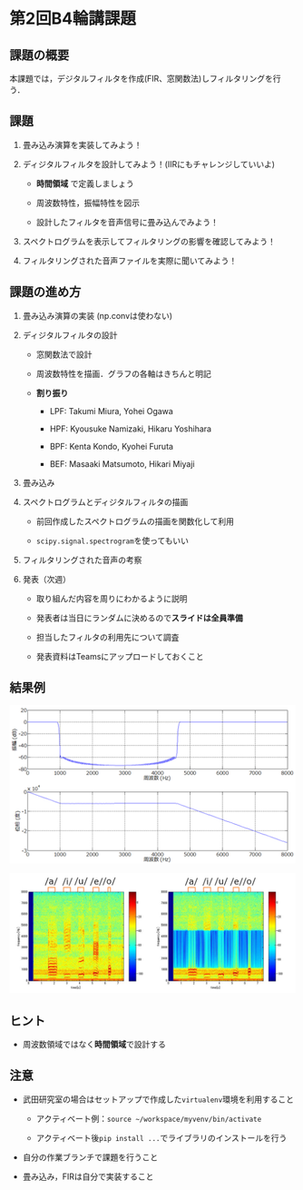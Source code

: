 # 第2回B4輪講課題

## 課題の概要

本課題では，デジタルフィルタを作成(FIR、窓関数法)しフィルタリングを行う．

## 課題

1. 畳み込み演算を実装してみよう！

2. ディジタルフィルタを設計してみよう！(IIRにもチャレンジしていいよ)

   - **時間領域** で定義しましょう

   - 周波数特性，振幅特性を図示

   - 設計したフィルタを音声信号に畳み込んでみよう！

3. スペクトログラムを表示してフィルタリングの影響を確認してみよう！

4. フィルタリングされた音声ファイルを実際に聞いてみよう！

## 課題の進め方

1. 畳み込み演算の実装 (np.convは使わない)

2. ディジタルフィルタの設計

   - 窓関数法で設計

   - 周波数特性を描画．グラフの各軸はきちんと明記

   - **割り振り**

     * LPF: Takumi Miura, Yohei Ogawa

     * HPF: Kyousuke Namizaki, Hikaru Yoshihara

     * BPF: Kenta Kondo, Kyohei Furuta

     * BEF: Masaaki Matsumoto, Hikari Miyaji

3. 畳み込み

3. スペクトログラムとディジタルフィルタの描画

   - 前回作成したスペクトログラムの描画を関数化して利用

   - `scipy.signal.spectrogram`を使ってもいい

4. フィルタリングされた音声の考察

5. 発表（次週）

   - 取り組んだ内容を周りにわかるように説明

   - 発表者は当日にランダムに決めるので**スライドは全員準備**

   - 担当したフィルタの利用先について調査

   - 発表資料はTeamsにアップロードしておくこと


## 結果例

![周波数特性](./figs/frequency_response.png)

![スペクトログラム](./figs/spectrogram.png)

## ヒント

- 周波数領域ではなく**時間領域**で設計する

## 注意

- 武田研究室の場合はセットアップで作成した`virtualenv`環境を利用すること

    - アクティベート例：`source ~/workspace/myvenv/bin/activate`

    - アクティベート後`pip install ...`でライブラリのインストールを行う

- 自分の作業ブランチで課題を行うこと

- 畳み込み，FIRは自分で実装すること
